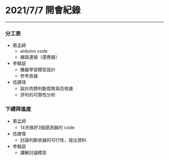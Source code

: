 # 2021/7/7 開會紀錄
---
### 分工表
- 蔡孟師
	- arduino code
	- 線路連接（感應器）
- 李銘庭
	- 機器學習模型設計
	- 參考依據
- 伍建瑋
	- 設計肉類判斷腐敗與否依據
	- 評判的可靠性分析

### 下禮拜進度
- 蔡孟師
	- 14天做好3個感測器的 code
- 伍建偉
	- 討論判斷依據的可行性，提出資料
- 李銘庭
	- 講解討論模型